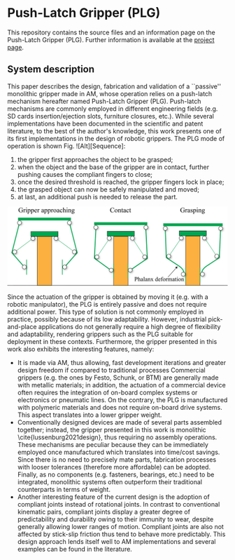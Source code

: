 # Push-Latch Gripper (PLG) 

This repository contains the source files and an information page on the Push-Latch Gripper (PLG).
Further information is available at the [project page](https://made-iit.github.io/plg/).

## System description

This paper describes the design, fabrication and validation of a ``passive'' monolithic gripper made in AM, whose operation relies on a push-latch mechanism hereafter named Push-Latch Gripper (PLG).
Push-latch mechanisms are commonly employed in different engineering fields (e.g. SD cards insertion/ejection slots, furniture closures, etc.). While several implementations have been documented in the scientific and patent literature, to the best of the author's knowledge, this work presents one of its first implementations in the design of robotic grippers.
The PLG mode of operation is shown Fig. ![Alt][Sequence]: 
1. the gripper first approaches the object to be grasped; 
2. when the object and the base of the gripper are in contact, further pushing causes the compliant fingers to close; 
3. once the desired threshold is reached, the gripper fingers lock in place; 
4. the grasped object can now be safely manipulated and moved; 
5. at last, an additional push is needed to release the part. 

![Sequence](/Images/grasping_seq.png)

Since the actuation of the gripper is obtained by moving it (e.g. with a robotic manipulator), the PLG is entirely passive and does not require additional power. This type of solution is not commonly employed in practice, possibly because of its low adaptability. However, industrial pick-and-place applications do not generally require a high degree of flexibility and adaptability, rendering grippers such as the PLG suitable for deployment in these contexts.
Furthermore, the gripper presented in this work also exhibits the interesting features, namely: 

* It is made via AM, thus allowing, fast development iterations and greater design freedom if compared to traditional processes Commercial grippers (e.g. the ones by Festo, Schunk, or BTM) are generally made with metallic materials; in addition, the actuation of a commercial device often requires the integration of on-board complex systems or electronics or pneumatic lines. On the contrary, the PLG is manufactured with polymeric materials and does not require on-board drive systems.
This aspect translates into a lower gripper weight.
* Conventionally designed devices are made of several parts assembled together; instead, the gripper presented in this work is monolithic \cite{lussenburg2021design}, thus requiring no assembly operations.
These mechanisms are peculiar because they can be immediately employed once manufactured which translates into time/cost savings.
Since there is no need to precisely mate parts, fabrication processes with looser tolerances (therefore more affordable) can be adopted.
Finally, as no components (e.g. fasteners, bearings, etc.) need to be integrated,  monolithic systems often outperform their traditional counterparts in terms of weight.
* Another interesting feature of the current design is the adoption of compliant joints instead of rotational joints.
In contrast to conventional kinematic pairs, compliant joints display a greater degree of predictability and durability owing to their immunity to wear, despite generally allowing lower ranges of motion.
Compliant joints are also not affected by stick-slip friction thus tend to behave more predictably.
This design approach lends itself well to AM implementations and several examples can be found in the literature.
